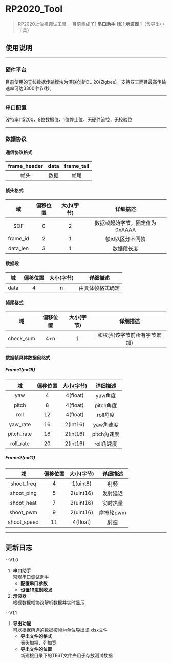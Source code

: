# RP2020_Tool
> RP2020上位机调试工具 ，目前集成了[ __串口助手__ ]和[ __示波器__ ]（含导出小工具）

## 使用说明

---
### 硬件平台
目前使用的无线数据传输模块为深联创新DL-20(Zigbee)，支持双工而且最高传输速率可达3300字节/秒。     

---
### 串口配置
波特率115200，8位数据位，1位停止位，无硬件流控，无校验位

---
### 数据协议
#### 通信协议格式
| frame_header | data | frame_tail |
| :----------: | :--: | :--------: |
|     帧头     |  数据 |    帧尾    |

#### 帧头格式
| 域       | 偏移位置 | 大小(字节) | 详细描述                      |
| :------: | :-----: | :--------: | :--------------------------: |
| SOF      | 0       | 2          | 数据帧起始字节，固定值为0xAAAA |
| frame_id | 2       | 1          | 帧id以区分不同帧              |
| data_len | 3       | 1          | 数据段长度                    |

#### 数据段
| 域   | 偏移位置 | 大小(字节) | 详细描述         |
| :--: | :-----: | :--------: | :-------------: |
| data | 4       | n          | 由具体帧格式确定 |

#### 帧尾格式
| 域        | 偏移位置 | 大小(字节) | 详细描述                      |
| :-------: | :---:   | :--------: | :--------------------------: |
| check_sum | 4+n     | 1          | 和校验(该字节前所有字节累加)   |

#### 数据帧具体数据段格式
##### Frame1(n=18)
| 域         | 偏移位置 | 大小(字节) | 详细描述    |
| :--------: | :-----: | :--------: | :---------: |
| yaw        | 4       | 4(float)   | yaw角度     |
| pitch      | 8       | 4(float)   | pitch角度   |
| roll       | 12      | 4(float)   | roll角度    |
| yaw_rate   | 16      | 2(int16)   | yaw角速度   |
| pitch_rate | 18      | 2(int16)   | pitch角速度 |
| roll_rate  | 20      | 2(int16)   | roll角速度  |

##### Frame2(n=11)
| 域          | 偏移位置 | 大小(字节) | 详细描述   |
| :---------: | :-----: | :--------: | :-------: |
| shoot_freq  | 4       | 1(uint8)   | 射频       |
| shoot_ping  | 5       | 2(uint16)  | 发射延迟   |
| shoot_heat  | 7       | 2(uint16)  | 实时热量   |
| shoot_pwm   | 9       | 2(uint16)  | 摩擦轮pwm  |
| shoot_speed | 11      | 4(float)   | 射速       |

---

## 更新日志
--V1.0  
1. **串口助手**  
常规串口调试助手  
    * __配置串口参数__
    * __设置16进制收发__
2. __示波器__  
根据数据帧协议解析数据并实时显示  

--V1.1  
1. __导出功能__  
可以根据所选的数据按帧为单位导出成.xlsx文件   
    * __导出文件的格式__  
        表头加粗，列加宽  
    * __导出文件的位置__  
        新建根目录下的TEST文件夹用于存放测试数据